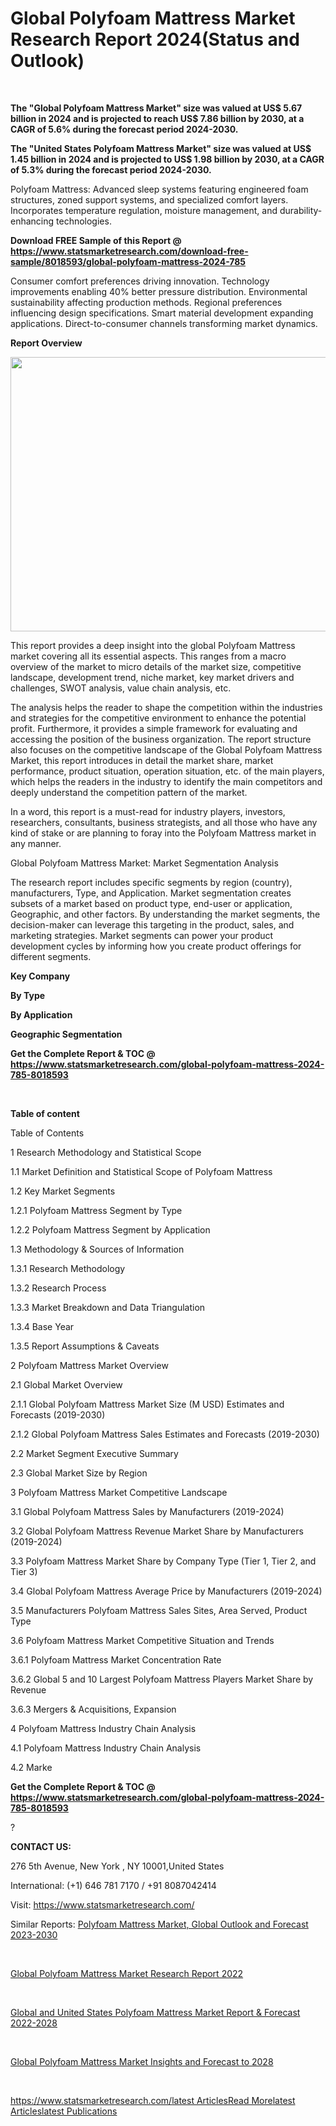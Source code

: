 <h1>Global Polyfoam Mattress Market Research Report 2024(Status and Outlook)</h1><br/><p><strong>The "Global Polyfoam Mattress Market" size was valued at US$ 5.67 billion in 2024 and is projected to reach US$ 7.86 billion by 2030, at a <strong>CAGR</strong> of 5.6% during the forecast period 2024-2030.</strong></p>
 
 
 
 <p><strong>The "United States Polyfoam Mattress Market" size was valued at US$ 1.45 billion in 2024 and is projected to US$ 1.98 billion by 2030, at a <strong>CAGR</strong> of 5.3% during the forecast period 2024-2030.</strong></p>
 
 
 
 <p>Polyfoam Mattress: Advanced sleep systems featuring engineered foam structures, zoned support systems, and specialized comfort layers. Incorporates temperature regulation, moisture management, and durability-enhancing technologies.</p>
 
 
 
 <p><strong>Download FREE Sample of this Report @ <a href="https://www.statsmarketresearch.com/download-free-sample/8018593/global-polyfoam-mattress-2024-785">https://www.statsmarketresearch.com/download-free-sample/8018593/global-polyfoam-mattress-2024-785</a></strong></p>
 
 
 
 <p>Consumer comfort preferences driving innovation. Technology improvements enabling 40% better pressure distribution. Environmental sustainability affecting production methods. Regional preferences influencing design specifications. Smart material development expanding applications. Direct-to-consumer channels transforming market dynamics.</p>
 
 
 
 <p><strong>Report Overview</strong></p>
 
 
 
 <p><strong><img alt="" src="https://www.grandresearchstore.com/assets/report-images/PolyfoamMattressMarket.png" style="width: 731px; height: 439px;" /></strong></p>
 
 
 
 <p>This report provides a deep insight into the global Polyfoam Mattress market covering all its essential aspects. This ranges from a macro overview of the market to micro details of the market size, competitive landscape, development trend, niche market, key market drivers and challenges, SWOT analysis, value chain analysis, etc.</p>
 
 
 
 <p>The analysis helps the reader to shape the competition within the industries and strategies for the competitive environment to enhance the potential profit. Furthermore, it provides a simple framework for evaluating and accessing the position of the business organization. The report structure also focuses on the competitive landscape of the Global Polyfoam Mattress Market, this report introduces in detail the market share, market performance, product situation, operation situation, etc. of the main players, which helps the readers in the industry to identify the main competitors and deeply understand the competition pattern of the market.</p>
 
 
 
 <p>In a word, this report is a must-read for industry players, investors, researchers, consultants, business strategists, and all those who have any kind of stake or are planning to foray into the Polyfoam Mattress market in any manner.</p>
 
 
 
 <p>Global Polyfoam Mattress Market: Market Segmentation Analysis</p>
 
 
 
 <p>The research report includes specific segments by region (country), manufacturers, Type, and Application. Market segmentation creates subsets of a market based on product type, end-user or application, Geographic, and other factors. By understanding the market segments, the decision-maker can leverage this targeting in the product, sales, and marketing strategies. Market segments can power your product development cycles by informing how you create product offerings for different segments.</p>
 
 
 
 <p><strong>Key Company</strong></p>
 
 
 
 <p><strong>By Type</strong></p>
 
 
 
 <p><strong><strong>By Application</strong></strong></p>
 
 
 
 <p><strong>Geographic Segmentation</strong></p>
 
 
 
 <div><b>Get the Complete Report & TOC @ <a href="https://www.statsmarketresearch.com/global-polyfoam-mattress-2024-785-8018593">https://www.statsmarketresearch.com/global-polyfoam-mattress-2024-785-8018593</a></b></div>
 
 
 
 <p><br />
 
 <b>Table of content</b></p>
 
 
 
 <p>Table of Contents<br />
 
 1 Research Methodology and Statistical Scope<br />
 
 1.1 Market Definition and Statistical Scope of Polyfoam Mattress<br />
 
 1.2 Key Market Segments<br />
 
 1.2.1 Polyfoam Mattress Segment by Type<br />
 
 1.2.2 Polyfoam Mattress Segment by Application<br />
 
 1.3 Methodology & Sources of Information<br />
 
 1.3.1 Research Methodology<br />
 
 1.3.2 Research Process<br />
 
 1.3.3 Market Breakdown and Data Triangulation<br />
 
 1.3.4 Base Year<br />
 
 1.3.5 Report Assumptions & Caveats<br />
 
 2 Polyfoam Mattress Market Overview<br />
 
 2.1 Global Market Overview<br />
 
 2.1.1 Global Polyfoam Mattress Market Size (M USD) Estimates and Forecasts (2019-2030)<br />
 
 2.1.2 Global Polyfoam Mattress Sales Estimates and Forecasts (2019-2030)<br />
 
 2.2 Market Segment Executive Summary<br />
 
 2.3 Global Market Size by Region<br />
 
 3 Polyfoam Mattress Market Competitive Landscape<br />
 
 3.1 Global Polyfoam Mattress Sales by Manufacturers (2019-2024)<br />
 
 3.2 Global Polyfoam Mattress Revenue Market Share by Manufacturers (2019-2024)<br />
 
 3.3 Polyfoam Mattress Market Share by Company Type (Tier 1, Tier 2, and Tier 3)<br />
 
 3.4 Global Polyfoam Mattress Average Price by Manufacturers (2019-2024)<br />
 
 3.5 Manufacturers Polyfoam Mattress Sales Sites, Area Served, Product Type<br />
 
 3.6 Polyfoam Mattress Market Competitive Situation and Trends<br />
 
 3.6.1 Polyfoam Mattress Market Concentration Rate<br />
 
 3.6.2 Global 5 and 10 Largest Polyfoam Mattress Players Market Share by Revenue<br />
 
 3.6.3 Mergers & Acquisitions, Expansion<br />
 
 4 Polyfoam Mattress Industry Chain Analysis<br />
 
 4.1 Polyfoam Mattress Industry Chain Analysis<br />
 
 4.2 Marke</p>
 
 
 
 <div><b>Get the Complete Report & TOC @ <a href="https://www.statsmarketresearch.com/global-polyfoam-mattress-2024-785-8018593">https://www.statsmarketresearch.com/global-polyfoam-mattress-2024-785-8018593</a></b></div>
 
 
 
 <p>? </p>
 
 
 
 <p><b>CONTACT US:</b><br />
 
 276 5th Avenue, New York , NY 10001,United States<br />
 
 International: (+1) 646 781 7170 / +91 8087042414<br />
 
 Visit: <a href="https://www.statsmarketresearch.com/">https://www.statsmarketresearch.com/</a><br />
 
 Similar Reports: <a href="https://www.statsmarketresearch.com/global-polyfoam-mattress-2024-785-8018593">Polyfoam Mattress Market, Global Outlook and Forecast 2023-2030</a><br />
 
 <br />
 
 <a href="https://www.statsmarketresearch.com/global-polyfoam-mattress-2024-785-8018593">Global Polyfoam Mattress Market Research Report 2022</a><br />
 
 <br />
 
 <a href="https://www.statsmarketresearch.com/global-polyfoam-mattress-2024-785-8018593">Global and United States Polyfoam Mattress Market Report & Forecast 2022-2028</a><br />
 
 <br />
 
 <a href="https://www.statsmarketresearch.com/global-polyfoam-mattress-2024-785-8018593">Global Polyfoam Mattress Market Insights and Forecast to 2028</a><br />
 
 <br />
 
 <a href="https://gyeongbokgung.com">https://www.statsmarketresearch.com/</a><a href="https://hallyeomaritime.com">latest Articles</a><a href="https://jingwansa.com">Read More</a><a href="https://nguoiviet.jp/">latest Articles</a><a href="https://www.intelmarketresearch.com/">latest Publications</a></p>